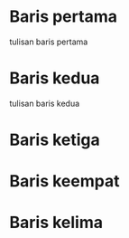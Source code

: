 # Baris pertama
tulisan baris pertama
# Baris kedua
tulisan baris kedua
# Baris ketiga

# Baris keempat

# Baris kelima
